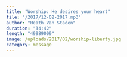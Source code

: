 ```yaml
---
title: "Worship: He desires your heart"
file: "/2017/12-02-2017.mp3"
author: "Heath Van Staden"
duration: "34:42"
length: "49989009"
image: /uploads/2017/02/worship-liberty.jpg
category: message
---
```

